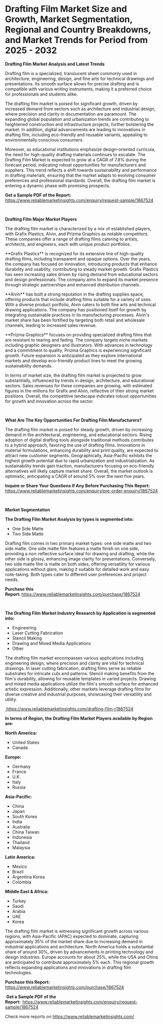 <p><h1>Drafting Film Market Size and Growth, Market Segmentation, Regional and Country Breakdowns, and Market Trends for Period from 2025 -  2032</h1></p><p><strong>Drafting Film Market Analysis and Latest Trends</strong></p>
<p><p>Drafting film is a specialized, translucent sheet commonly used in architecture, engineering, design, and fine arts for technical drawings and presentations. Its smooth surface allows for precise drafting and is compatible with various writing instruments, making it a preferred choice for professionals and students alike.</p><p>The drafting film market is poised for significant growth, driven by increased demand from sectors such as architecture and industrial design, where precision and clarity in documentation are paramount. The expanding global population and urbanization trends are contributing to heightened construction and infrastructure projects, further bolstering the market. In addition, digital advancements are leading to innovations in drafting film, including eco-friendly and reusable variants, appealing to environmentally conscious consumers.</p><p>Moreover, as educational institutions emphasize design-oriented curricula, the need for high-quality drafting materials continues to escalate. The Drafting Film Market is expected to grow at a CAGR of 7.8% during the forecast period, indicating robust opportunities for manufacturers and suppliers. This trend reflects a shift towards sustainability and performance in drafting materials, ensuring that the market adapts to evolving consumer preferences and professional standards. Overall, the drafting film market is entering a dynamic phase with promising prospects.</p></p>
<p><strong>Get a Sample PDF of the Report:&nbsp;</strong> <a href="https://www.reliablemarketinsights.com/enquiry/request-sample/1867524?utm_campaign=1887&utm_medium=2&utm_source=Github&utm_content=ia&utm_term=30012025&utm_id=drafting-film">https://www.reliablemarketinsights.com/enquiry/request-sample/1867524</a></p>
<p>&nbsp;</p>
<p><strong>Drafting Film Major Market Players</strong></p>
<p><p>The drafting film market is characterized by a mix of established players, with Grafix Plastics, Alvin, and Prizma Graphics as notable competitors. These companies offer a range of drafting films catering to artists, architects, and engineers, each with unique product portfolios.</p><p>**Grafix Plastics** is recognized for its extensive line of high-quality drafting films, including transparent and opaque options. Over the years, the company has focused on innovation, introducing products that enhance durability and usability, contributing to steady market growth. Grafix Plastics has seen increasing sales driven by rising demand from educational sectors and design professionals. The company aims to expand its market presence through strategic partnerships and enhanced distribution channels.</p><p>**Alvin** has built a strong reputation in the drafting supplies space, offering products that include drafting films suitable for a variety of uses. With a diverse product portfolio, Alvin caters to both fine arts and technical drawing applications. The company has positioned itself for growth by integrating sustainable practices in its manufacturing processes. Alvin's market share has been fortified by targeting both retail and wholesale channels, leading to increased sales revenue.</p><p>**Prizma Graphics** focuses on providing specialized drafting films that are resistant to tearing and fading. The company targets niche markets including graphic designers and illustrators. With advances in technology and a commitment to quality, Prizma Graphics is experiencing significant growth. Future expansion is anticipated as they explore international markets and develop eco-friendly product lines to meet the growing sustainability demands.</p><p>In terms of market size, the drafting film market is projected to grow substantially, influenced by trends in design, architecture, and educational sectors. Sales revenues for these companies are growing, with estimated figures in the millions for Grafix and Alvin, reflective of their strong market positions. Overall, the competitive landscape indicates robust opportunities for growth and innovation across the sector.</p></p>
<p>&nbsp;</p>
<p><strong>What Are The Key Opportunities For Drafting Film Manufacturers?</strong></p>
<p><p>The drafting film market is poised for steady growth, driven by increasing demand in the architectural, engineering, and educational sectors. Rising adoption of digital drafting tools alongside traditional methods contributes to a hybrid approach, favoring the use of drafting films. Innovations in material formulations, enhancing durability and print quality, are expected to attract new customer segments. Geographically, Asia-Pacific exhibits the highest growth potential due to rapid urbanization and industrialization. As sustainability trends gain traction, manufacturers focusing on eco-friendly alternatives will likely capture market share. Overall, the market outlook is optimistic, anticipating a CAGR of around 5% over the next five years.</p></p>
<p><strong>Inquire or Share Your Questions If Any Before Purchasing This Report:</strong> <a href="https://www.reliablemarketinsights.com/enquiry/pre-order-enquiry/1867524?utm_campaign=1887&utm_medium=2&utm_source=Github&utm_content=ia&utm_term=30012025&utm_id=drafting-film">https://www.reliablemarketinsights.com/enquiry/pre-order-enquiry/1867524</a></p>
<p>&nbsp;</p>
<p><strong>Market Segmentation</strong></p>
<p><strong>The Drafting Film Market Analysis by types is segmented into:</strong></p>
<p><ul><li>One Side Matte</li><li>Two Side Matte</li></ul></p>
<p><p>Drafting film comes in two primary market types: one side matte and two side matte. One side matte film features a matte finish on one side, providing a non-reflective surface ideal for drawing and drafting, while the other side is glossy, enhancing image clarity for presentations. Conversely, two side matte film is matte on both sides, offering versatility for various applications without glare, making it suitable for detailed work and easy note-taking. Both types cater to different user preferences and project needs.</p></p>
<p><strong>Purchase this Report:&nbsp;</strong><a href="https://www.reliablemarketinsights.com/purchase/1867524?utm_campaign=1887&utm_medium=2&utm_source=Github&utm_content=ia&utm_term=30012025&utm_id=drafting-film">https://www.reliablemarketinsights.com/purchase/1867524</a></p>
<p>&nbsp;</p>
<p><strong>The Drafting Film Market Industry Research by Application is segmented into:</strong></p>
<p><ul><li>Engineering</li><li>Laser Cutting Fabrication</li><li>Stencil Making</li><li>Drawing and Mixed Media Applications</li><li>Other</li></ul></p>
<p><p>The drafting film market encompasses various applications including engineering design, where precision and clarity are vital for technical drawings. In laser cutting fabrication, drafting films serve as reliable substrates for intricate cuts and patterns. Stencil making benefits from the film's durability, allowing for reusable templates in varied projects. Drawing and mixed media applications utilize the film's smooth surface for enhanced artistic expression. Additionally, other markets leverage drafting films for diverse creative and industrial purposes, showcasing their versatility and utility.</p></p>
<p><a href="https://www.reliablemarketinsights.com/drafting-film-r1867524?utm_campaign=1887&utm_medium=2&utm_source=Github&utm_content=ia&utm_term=30012025&utm_id=drafting-film">&nbsp;https://www.reliablemarketinsights.com/drafting-film-r1867524</a></p>
<p><strong>In terms of Region, the Drafting Film Market Players available by Region are:</strong></p>
<p>
    <p> <strong> North America: </strong>
        <ul>
            <li>United States</li>
            <li>Canada</li>
        </ul>
        </p> 
    <p> <strong> Europe: </strong>
        <ul>
            <li>Germany</li>
            <li>France</li>
            <li>U.K.</li>
            <li>Italy</li>
            <li>Russia</li>
        </ul>
        </p> 
    <p> <strong> Asia-Pacific: </strong>
        <ul>
            <li>China</li>
            <li>Japan</li>
            <li>South Korea</li>
            <li>India</li>
            <li>Australia</li>
            <li>China Taiwan</li>
            <li>Indonesia</li>
            <li>Thailand</li>
            <li>Malaysia</li>
        </ul>
        </p> 
    <p> <strong> Latin America: </strong>
        <ul>
            <li>Mexico</li>
            <li>Brazil</li>
            <li>Argentina Korea</li>
            <li>Colombia</li>
        </ul>
        </p> 
    <p> <strong> Middle East & Africa: </strong>
        <ul>
            <li>Turkey</li>
            <li>Saudi</li>
            <li>Arabia</li>
            <li>UAE</li>
            <li>Korea</li>
        </ul>
    </p>
    </p>
<p><p>The drafting film market is witnessing significant growth across various regions, with Asia-Pacific (APAC) expected to dominate, capturing approximately 35% of the market share due to increasing demand in industrial applications and architecture. North America holds a substantial share of around 30%, driven by advancements in printing technology and design industries. Europe accounts for about 25%, while the USA and China are anticipated to contribute approximately 5% each. This regional growth reflects expanding applications and innovations in drafting film technologies.</p></p>
<p><strong>Purchase this Report: </strong><a href="https://www.reliablemarketinsights.com/purchase/1867524?utm_campaign=1887&utm_medium=2&utm_source=Github&utm_content=ia&utm_term=30012025&utm_id=drafting-film">https://www.reliablemarketinsights.com/purchase/1867524</a></p>
<p>&nbsp;<strong>Get a Sample PDF of the Report:&nbsp;&nbsp;</strong><a href="https://www.reliablemarketinsights.com/enquiry/request-sample/1867524?utm_campaign=1887&utm_medium=2&utm_source=Github&utm_content=ia&utm_term=30012025&utm_id=drafting-film">https://www.reliablemarketinsights.com/enquiry/request-sample/1867524</a></p>
<p><strong></strong></p>
<p>Check more reports on <a href="https://www.reliablemarketinsights.com/?utm_campaign=1887&utm_medium=2&utm_source=Github&utm_content=ia&utm_term=30012025&utm_id=drafting-film">https://www.reliablemarketinsights.com/</a></p>